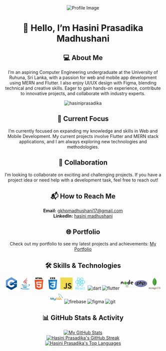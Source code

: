 <div align="center">


  <img src="https://res.cloudinary.com/dzofgskjr/image/upload/v1724732305/grwieeabbco8f5ijsfcz.png" alt="Profile Image" style=" width: 200px;" />



  # 👋 Hello, I’m Hasini Prasadika Madhushani

  ## 💻 About Me
  I’m an aspiring Computer Engineering undergraduate at the University of Ruhuna, Sri Lanka, with a passion for web and mobile app development using MERN and Flutter. I also enjoy UI/UX design with Figma, blending technical and creative skills. Eager to gain hands-on experience, contribute to innovative projects, and collaborate with industry experts.


<p align="center"> <img src="https://komarev.com/ghpvc/?username=hasiniprasadika&label=Profile%20views&color=0e75b6&style=flat" alt="hasiniprasadika" /> </p>

  ## 🚀 Current Focus
  I’m currently focused on expanding my knowledge and skills in Web and Mobile Development. My current projects involve Flutter and MERN stack applications, and I am always exploring new technologies and methodologies.

  ## 🤝 Collaboration
  I’m looking to collaborate on exciting and challenging projects. If you have a project idea or need help with a development task, feel free to reach out!

  ## 📬 How to Reach Me
   **Email:** [gkhpmadhushani17@gmail.com](mailto:gkhpmadhushani17@gmail.com)<br/>
   **LinkedIn:** [hasini madhushani](https://www.linkedin.com/in/hasini-madhushani/)

## 🌐 Portfolio

  Check out my portfolio to see my latest projects and achievements: [My Portfolio](https://hasiniprasadika.github.io/Hasini-Portfolio/)

## 🛠️ Skills & Technologies


<p align="center"> 
  <a>
    <img src="https://raw.githubusercontent.com/devicons/devicon/master/icons/cplusplus/cplusplus-original.svg" alt="cplusplus" width="40" height="40"/> 
 </a>
  <a > 
    <img src="https://raw.githubusercontent.com/devicons/devicon/master/icons/java/java-original.svg" alt="java" width="40" height="40"/> 
  </a> 
  <a> 
    <img src="https://raw.githubusercontent.com/devicons/devicon/master/icons/html5/html5-original-wordmark.svg" alt="html5" width="40" height="40"/> 
  </a> 
  <a> 
    <img src="https://raw.githubusercontent.com/devicons/devicon/master/icons/css3/css3-original-wordmark.svg" alt="css3" width="40" height="40"/> 
  </a> 
   <a > 
    <img src="https://raw.githubusercontent.com/devicons/devicon/master/icons/javascript/javascript-original.svg" alt="javascript" width="40" height="40"/> 
  </a> 
   <a > 
    <img src="https://raw.githubusercontent.com/devicons/devicon/master/icons/react/react-original-wordmark.svg" alt="react" width="40" height="40"/> 
  </a> 
  <a > 
    <img src="https://www.vectorlogo.zone/logos/dartlang/dartlang-icon.svg" alt="dart" width="40" height="40"/> 
  </a> 
  <a > 
    <img src="https://www.vectorlogo.zone/logos/flutterio/flutterio-icon.svg" alt="flutter" width="40" height="40"/> 
  </a> 
  <a > 
    <img src="https://raw.githubusercontent.com/devicons/devicon/master/icons/nodejs/nodejs-original-wordmark.svg" alt="nodejs" width="40" height="40"/> 
  </a> 
   <a > 
    <img src="https://raw.githubusercontent.com/devicons/devicon/master/icons/php/php-original.svg" alt="php" width="40" height="40"/> 
  </a> 
  <a > 
    <img src="https://raw.githubusercontent.com/devicons/devicon/master/icons/mongodb/mongodb-original-wordmark.svg" alt="mongodb" width="40" height="40"/> 
  </a> 
  <a > 
    <img src="https://raw.githubusercontent.com/devicons/devicon/master/icons/mysql/mysql-original-wordmark.svg" alt="mysql" width="40" height="40"/> 
  </a> 
  <a > 
    <img src="https://www.vectorlogo.zone/logos/firebase/firebase-icon.svg" alt="firebase" width="40" height="40"/> 
  </a>
  <a > 
    <img src="https://www.vectorlogo.zone/logos/figma/figma-icon.svg" alt="figma" width="40" height="40"/> 
  </a> 
 
  <a > 
    <img src="https://www.vectorlogo.zone/logos/git-scm/git-scm-icon.svg" alt="git" width="40" height="40"/> 
  </a> 
</p>
 
  

## 📊 GitHub Stats & Activity

<div align="center">
  <a href="https://github.com/HasiniPrasadika">
    <img src="https://github-readme-stats.vercel.app/api?username=HasiniPrasadika&show_icons=true&count_private=true&hide_border=true&theme=slateorange" alt="My GitHub Stats" />
  </a>
  
 
</div>
<div align="center">
  <a href="https://github.com/HasiniPrasadika">
    <img src="https://github-readme-streak-stats.herokuapp.com/?user=HasiniPrasadika&hide_border=true&theme=slateorange" alt="Hasini Prasadika's GitHub Streak" />
  </a>
</div>
<div align="center">
   <a href="https://github.com/HasiniPrasadika">
    <img src="https://github-readme-stats.vercel.app/api/top-langs/?username=HasiniPrasadika&layout=compact&hide_border=true&theme=slateorange" alt="Hasini Prasadika's Top Languages" />
  </a>
</div>






</div>

<!--
Feel free to update this section with any additional information or fun facts about yourself.
-->
